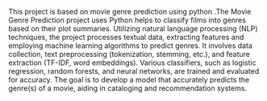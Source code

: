 This project is based on movie genre prediction using python .The Movie Genre Prediction project uses Python helps to classify films into genres based on their plot summaries. Utilizing natural language processing (NLP) techniques, the project processes textual data, extracting features and employing machine learning algorithms to predict genres. It involves data collection, text preprocessing (tokenization, stemming, etc.), and feature extraction (TF-IDF, word embeddings). Various classifiers, such as logistic regression, random forests, and neural networks, are trained and evaluated for accuracy. The goal is to develop a model that accurately predicts the genre(s) of a movie, aiding in cataloging and recommendation systems.
